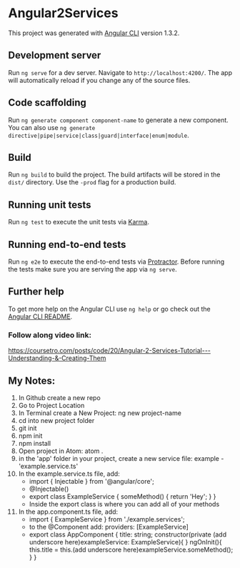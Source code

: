 # Angular2Services

This project was generated with [Angular CLI](https://github.com/angular/angular-cli) version 1.3.2.

## Development server

Run `ng serve` for a dev server. Navigate to `http://localhost:4200/`. The app will automatically reload if you change any of the source files.

## Code scaffolding

Run `ng generate component component-name` to generate a new component. You can also use `ng generate directive|pipe|service|class|guard|interface|enum|module`.

## Build

Run `ng build` to build the project. The build artifacts will be stored in the `dist/` directory. Use the `-prod` flag for a production build.

## Running unit tests

Run `ng test` to execute the unit tests via [Karma](https://karma-runner.github.io).

## Running end-to-end tests

Run `ng e2e` to execute the end-to-end tests via [Protractor](http://www.protractortest.org/).
Before running the tests make sure you are serving the app via `ng serve`.

## Further help

To get more help on the Angular CLI use `ng help` or go check out the [Angular CLI README](https://github.com/angular/angular-cli/blob/master/README.md).

### Follow along video link:
https://coursetro.com/posts/code/20/Angular-2-Services-Tutorial---Understanding-&-Creating-Them

## My Notes:
 1. In Github create a new repo
 2. Go to Project Location
 3. In Terminal create a New Project:  ng new project-name
 4. cd into new project folder
 5. git init
 6. npm init
 7. npm install
 8. Open project in Atom: atom .
 9. in the 'app' folder in your project, create a new service file: example - 'example.service.ts'
10. In the example.service.ts file, add:
    - import { Injectable } from '@angular/core';
    - @Injectable()
    - export class ExampleService {
      someMethod() {
        return 'Hey';
      }
    }
    - Inside the export class is where you can add all of your methods
11. In the app.component.ts file, add:
    - import { ExampleService } from './example.services';
    - to the @Component add: providers: [ExampleService]
    - export class AppComponent {
        title: string;
        constructor(private (add underscore here)exampleService: ExampleService){
        }
        ngOnInit(){
            this.title = this.(add underscore here)exampleService.someMethod();
        }
        }   
